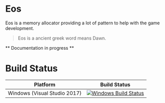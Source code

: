 # Eos

Eos is a memory allocator providing a lot of pattern to help with the game development.

> Eos is a ancient greek word means Dawn.

** Documentation in progress **


# Build Status

| Platform | Build Status |
|:--------:|:------------:|
| Windows (Visual Studio 2017) | [![Windows Build Status](https://ci.appveyor.com/api/projects/status/github/kabalmcblade/eos?branch=master&svg=true)](https://ci.appveyor.com/project/kabalmcblade/eos) |
